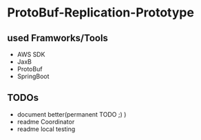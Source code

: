 # ProtoBuf-Replication-Prototype

## used Framworks/Tools
- AWS SDK
- JaxB
- ProtoBuf
- SpringBoot



## TODOs
- document better(permanent TODO ;) )
- readme Coordinator
- readme local testing
